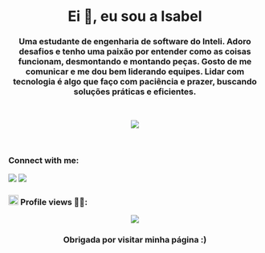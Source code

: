 <h1 align="center">Ei 👋, eu sou a Isabel</h1>
<h3 align="center">Uma estudante de engenharia de software do Inteli. Adoro desafios e tenho uma paixão por entender como as coisas funcionam, desmontando e montando peças. Gosto de me comunicar e me dou bem liderando equipes. Lidar com tecnologia é algo que faço com paciência e prazer, buscando soluções práticas e eficientes. </h3>

<br/>
<p align='center'>
<img src= 'https://github.com/user-attachments/assets/651039e5-f540-47b5-8f24-2df70d493991' />
</p>
<br/>

<h3 align="left">Connect with me:</h3>

 <a href="https://instagram.com/isabelmontenegro_" target="_blank"><img src="https://img.shields.io/badge/-Instagram-%23E4405F?style=for-the-badge&logo=instagram&logoColor=white" target="_blank"></a>
  <a href = "mailto:isabel.ruela@sou.inteli.edu.br"><img src="https://img.shields.io/badge/-Gmail-%23333?style=for-the-badge&logo=gmail&logoColor=white" target="_blank"></a>

 

### <img src=https://github.com/TheDudeThatCode/TheDudeThatCode/blob/master/Assets/Earth.gif width="20"> Profile views  🕵️‍♀️: <br>
 <p align="center"> 
   <img alingn="center" src="https://profile-counter.glitch.me/isabelmontenegro01/count.svg"/>


<h3 align="center"> Obrigada por visitar minha página :)  </h3>

<!--
**IsabelMontenegro01/IsabelMontenegro01** is a ✨ _special_ ✨ repository because its `README.md` (this file) appears on your GitHub profile.

Here are some ideas to get you started:

- 🔭 I’m currently working on ...
- 🌱 I’m currently learning ...
- 👯 I’m looking to collaborate on ...
- 🤔 I’m looking for help with ...
- 💬 Ask me about ...
- 📫 How to reach me: ...
- 😄 Pronouns: ...
- ⚡ Fun fact: ...
-->
